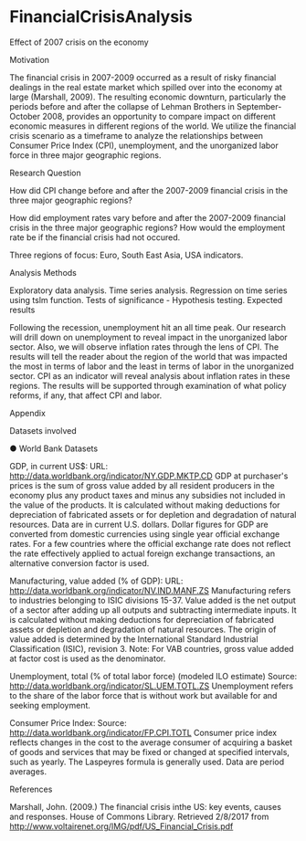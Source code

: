 # FinancialCrisisAnalysis
Effect of 2007 crisis on the economy

Motivation

The financial crisis in 2007-2009 occurred as a result of risky financial dealings in the real estate market which spilled over into the economy at large (Marshall, 2009). The resulting economic downturn, particularly the periods before and after the collapse of Lehman Brothers in September-October 2008, provides an opportunity to compare impact on different economic measures in different regions of the world. We utilize the financial crisis scenario as a timeframe to analyze the relationships between Consumer Price Index (CPI), unemployment, and the unorganized labor force in three major geographic regions.

Research Question

How did CPI change before and after the 2007-2009 financial crisis in the three major geographic regions?

How did employment rates vary before and after the 2007-2009 financial crisis in the three major geographic regions? How would the employment rate be if the financial crisis had not occured.

Three regions of focus: Euro, South East Asia, USA indicators.

Analysis Methods

Exploratory data analysis.
Time series analysis.
Regression on time series using tslm function.
Tests of significance - Hypothesis testing.
Expected results

Following the recession, unemployment hit an all time peak. Our research will drill down on unemployment to reveal impact in the unorganized labor sector. Also, we will observe inflation rates through the lens of CPI. The results will tell the reader about the region of the world that was impacted the most in terms of labor and the least in terms of labor in the unorganized sector. CPI as an indicator will reveal analysis about inflation rates in these regions. The results will be supported through examination of what policy reforms, if any, that affect CPI and labor.

Appendix

Datasets involved

●	World Bank Datasets

GDP, in current US$:
URL: http://data.worldbank.org/indicator/NY.GDP.MKTP.CD GDP at purchaser's prices is the sum of gross value added by all resident producers in the economy plus any product taxes and minus any subsidies not included in the value of the products. It is calculated without making deductions for depreciation of fabricated assets or for depletion and degradation of natural resources. Data are in current U.S. dollars. Dollar figures for GDP are converted from domestic currencies using single year official exchange rates. For a few countries where the official exchange rate does not reflect the rate effectively applied to actual foreign exchange transactions, an alternative conversion factor is used.

Manufacturing, value added (% of GDP):
URL: http://data.worldbank.org/indicator/NV.IND.MANF.ZS Manufacturing refers to industries belonging to ISIC divisions 15-37. Value added is the net output of a sector after adding up all outputs and subtracting intermediate inputs. It is calculated without making deductions for depreciation of fabricated assets or depletion and degradation of natural resources. The origin of value added is determined by the International Standard Industrial Classification (ISIC), revision 3. Note: For VAB countries, gross value added at factor cost is used as the denominator.

Unemployment, total (% of total labor force) (modeled ILO estimate)
Source: http://data.worldbank.org/indicator/SL.UEM.TOTL.ZS Unemployment refers to the share of the labor force that is without work but available for and seeking employment.

Consumer Price Index:
Source: http://data.worldbank.org/indicator/FP.CPI.TOTL Consumer price index reflects changes in the cost to the average consumer of acquiring a basket of goods and services that may be fixed or changed at specified intervals, such as yearly. The Laspeyres formula is generally used. Data are period averages.

References

Marshall, John. (2009.) The financial crisis inthe US: key events, causes and responses. House of Commons Library. Retrieved 2/8/2017 from http://www.voltairenet.org/IMG/pdf/US_Financial_Crisis.pdf
